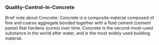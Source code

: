 ### Quality-Control-in-Concrete
Brief note about Concrete:
Concrete is a composite material composed of fine and coarse aggregate bonded together with a fluid cement (cement paste) that hardens (cures) over time. 
Concrete is the second-most-used substance in the world after water, and is the most widely used building material.
